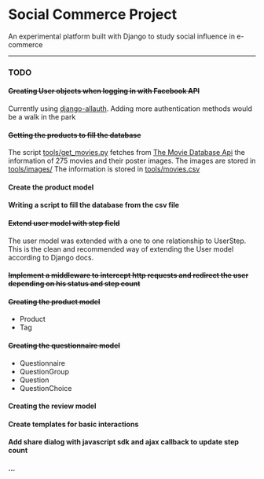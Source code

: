 # Social Commerce Project
An experimental platform built with Django to study social influence in e-commerce
* * *
### TODO
#### ~~Creating User objects when logging in with Facebook API~~
Currently using [django-allauth](https://github.com/pennersr/django-allauth).
Adding more authentication methods would be a walk in the park
#### ~~Getting the products to fill the database~~
The script [tools/get_movies.py](https://github.com/felix-d/social-commerce-project/blob/master/tools/get_movies.py) fetches from [The Movie Database Api](https://www.themoviedb.org/documentation/api) the information of 275 movies and their poster images.
The images are stored in [tools/images/](https://github.com/felix-d/social-commerce-project/tree/master/tools/images)
The information is stored in [tools/movies.csv](https://github.com/felix-d/social-commerce-project/blob/master/tools/movies.csv#L9) 
#### Create the product model ####
#### Writing a script to fill the database from the csv file
#### ~~Extend user model with step field~~
The user model was extended with a one to one relationship to UserStep. This is the clean and recommended way of extending the User model
according to Django docs.
#### ~~Implement a middleware to intercept http requests and redirect the user depending on his status and step count~~
#### ~~Creating the product model~~

* Product
* Tag

#### ~~Creating the questionnaire model~~

* Questionnaire
* QuestionGroup
* Question
* QuestionChoice

#### Creating the review model
#### Create templates for basic interactions
#### Add share dialog with javascript sdk and ajax callback to update step count
#### ...

